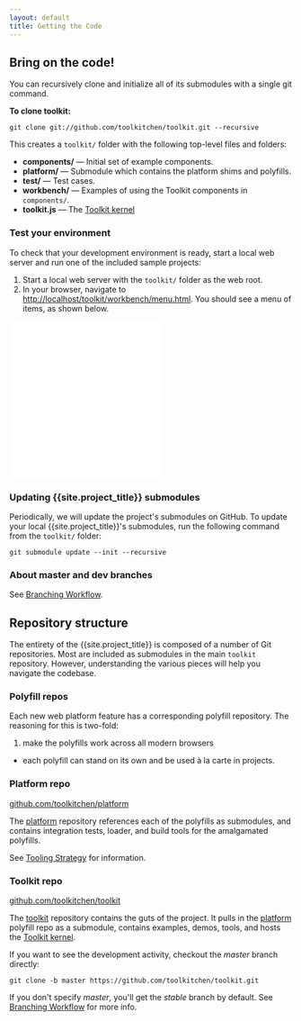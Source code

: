 ```yaml
---
layout: default
title: Getting the Code
---
```


## Bring on the code!

You can recursively clone and initialize all of its submodules with a single git command.

**To clone toolkit:**

    git clone git://github.com/toolkitchen/toolkit.git --recursive

This creates a `toolkit/` folder with the following top-level files and folders:

- **components/** — Initial set of example components.
- **platform/** — Submodule which contains the platform shims and polyfills.
- **test/** — Test cases.
- **workbench/** — Examples of using the Toolkit components in `components/`. 
- **toolkit.js** — The [Toolkit kernel](toolkit-kernel-explainer.html)

### Test your environment

To check that your development environment is ready, start a local web
server and run one of the included sample projects:

1. Start a local web server with the `toolkit/` folder as the web root.
2. In your browser, navigate to
    [http://localhost/toolkit/workbench/menu.html](http://localhost/toolkit/workbench/menu.html).
    You should see a menu of items, as shown below.

<iframe src="/toolkit/workbench/menu.html" style="width: 270px;height:280px;border:none;"></iframe>

### Updating {{site.project_title}} submodules

Periodically, we will update the project's submodules on GitHub. To
update your local {{site.project_title}}'s submodules, run the following command
from the `toolkit/` folder:

    git submodule update --init --recursive

### About master and dev branches

See [Branching Workflow](branching-strategy.html).


## Repository structure

The entirety of the {{site.project_title}} is composed of a number of Git
repositories. Most are included as submodules in the main `toolkit` repository.
However, understanding the various pieces will help you navigate the codebase.

### Polyfill repos

Each new web platform feature has a corresponding polyfill repository. The
reasoning for this is two-fold:

1. make the polyfills work across all modern browsers
-  each polyfill can stand on its own and be used à la carte in projects.

### Platform repo

[github.com/toolkitchen/platform](https://github.com/toolkitchen/platform)

The [platform](https://github.com/toolkitchen/platform) repository references each of the polyfills as submodules, and contains integration tests, loader, and build tools for the amalgamated polyfills.

See [Tooling Strategy](tooling-strategy.html) for information.

### Toolkit repo

[github.com/toolkitchen/toolkit](https://github.com/toolkitchen/toolkit)

The [toolkit](https://github.com/toolkitchen/toolkit) repository contains the guts
of the project. It pulls in the [platform](https://github.com/toolkitchen/platform)
polyfill repo as a submodule, contains examples, demos, tools, and hosts the
[Toolkit kernel](toolkit-kernel-explainer.html).

If you want to see the development activity, checkout the _master_ branch directly:

    git clone -b master https://github.com/toolkitchen/toolkit.git

If you don't specify _master_, you'll get the _stable_ branch by default.
See [Branching Workflow](branching-strategy.html) for more info.
